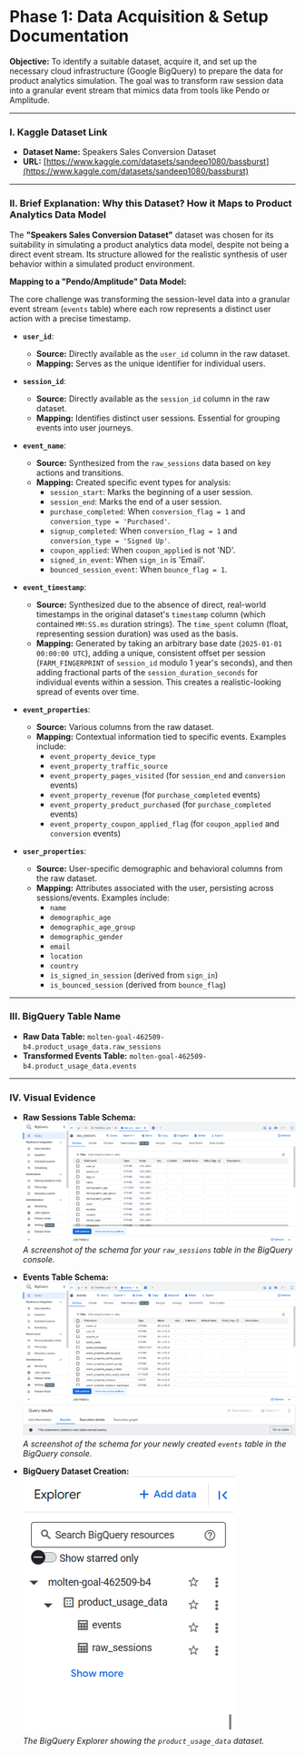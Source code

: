 # Phase 1: Data Acquisition & Setup Documentation

**Objective:** To identify a suitable dataset, acquire it, and set up the necessary cloud infrastructure (Google BigQuery) to prepare the data for product analytics simulation. The goal was to transform raw session data into a granular event stream that mimics data from tools like Pendo or Amplitude.

---

### I. Kaggle Dataset Link

* **Dataset Name:** Speakers Sales Conversion Dataset
* **URL:** [https://www.kaggle.com/datasets/sandeep1080/bassburst](https://www.kaggle.com/datasets/sandeep1080/bassburst)

---

### II. Brief Explanation: Why this Dataset? How it Maps to Product Analytics Data Model

The **"Speakers Sales Conversion Dataset"** dataset was chosen for its suitability in simulating a product analytics data model, despite not being a direct event stream. Its structure allowed for the realistic synthesis of user behavior within a simulated product environment.

**Mapping to a "Pendo/Amplitude" Data Model:**

The core challenge was transforming the session-level data into a granular event stream (`events` table) where each row represents a distinct user action with a precise timestamp.

* **`user_id`**:
    * **Source:** Directly available as the `user_id` column in the raw dataset.
    * **Mapping:** Serves as the unique identifier for individual users.

* **`session_id`**:
    * **Source:** Directly available as the `session_id` column in the raw dataset.
    * **Mapping:** Identifies distinct user sessions. Essential for grouping events into user journeys.

* **`event_name`**:
    * **Source:** Synthesized from the `raw_sessions` data based on key actions and transitions.
    * **Mapping:** Created specific event types for analysis:
        * `session_start`: Marks the beginning of a user session.
        * `session_end`: Marks the end of a user session.
        * `purchase_completed`: When `conversion_flag = 1` and `conversion_type = 'Purchased'`.
        * `signup_completed`: When `conversion_flag = 1` and `conversion_type = 'Signed Up'`.
        * `coupon_applied`: When `coupon_applied` is not 'ND'.
        * `signed_in_event`: When `sign_in` is 'Email'.
        * `bounced_session_event`: When `bounce_flag = 1`.

* **`event_timestamp`**:
    * **Source:** Synthesized due to the absence of direct, real-world timestamps in the original dataset's `timestamp` column (which contained `MM:SS.ms` duration strings). The `time_spent` column (float, representing session duration) was used as the basis.
    * **Mapping:** Generated by taking an arbitrary base date (`2025-01-01 00:00:00 UTC`), adding a unique, consistent offset per session (`FARM_FINGERPRINT` of `session_id` modulo 1 year's seconds), and then adding fractional parts of the `session_duration_seconds` for individual events within a session. This creates a realistic-looking spread of events over time.

* **`event_properties`**:
    * **Source:** Various columns from the raw dataset.
    * **Mapping:** Contextual information tied to specific events. Examples include:
        * `event_property_device_type`
        * `event_property_traffic_source`
        * `event_property_pages_visited` (for `session_end` and `conversion` events)
        * `event_property_revenue` (for `purchase_completed` events)
        * `event_property_product_purchased` (for `purchase_completed` events)
        * `event_property_coupon_applied_flag` (for `coupon_applied` and `conversion` events)

* **`user_properties`**:
    * **Source:** User-specific demographic and behavioral columns from the raw dataset.
    * **Mapping:** Attributes associated with the user, persisting across sessions/events. Examples include:
        * `name`
        * `demographic_age`
        * `demographic_age_group`
        * `demographic_gender`
        * `email`
        * `location`
        * `country`
        * `is_signed_in_session` (derived from `sign_in`)
        * `is_bounced_session` (derived from `bounce_flag`)

---

### III. BigQuery Table Name

* **Raw Data Table:** `molten-goal-462509-b4.product_usage_data.raw_sessions`
* **Transformed Events Table:** `molten-goal-462509-b4.product_usage_data.events`

---

### IV. Visual Evidence


* **Raw Sessions Table Schema:**
    ![Raw Sessions Table Schema](../screenshots/raw_sessions_schema.png)
    *A screenshot of the schema for your `raw_sessions` table in the BigQuery console.*

* **Events Table Schema:**
    ![Events Table Schema](../screenshots/events_table_schema.png)
    ![Event Table Creation Result](../screenshots/event_table_result.png)
    *A screenshot of the schema for your newly created `events` table in the BigQuery console.*

* **BigQuery Dataset Creation:** ![BigQuery Explorer showing Dataset](../screenshots/bigquery_explorer_dataset.png)  
    *The BigQuery Explorer showing the `product_usage_data` dataset.*